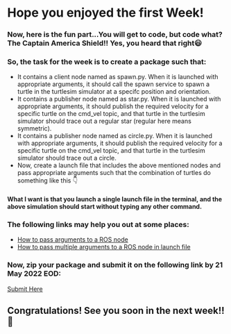 # Hope you enjoyed the first Week!
### Now, here is the fun part...You will get to code, but code what? The Captain America Shield!! Yes, you heard that right😃

### So, the task for the week is to create a package such that:
- It contains a client node named as spawn.py. When it is launched with appropriate arguments, it should call the spawn service to spawn a turtle in the turtlesim simulator at a specifc position and orientation.
- It contains a publisher node named as star.py. When it is launched with appropriate arguments, it should publish the required velocity for a specific turtle on the cmd_vel topic, and that turtle in the turtlesim simulator should trace out a regular star (regular here means symmetric).
- It contains a publisher node named as circle.py. When it is launched with appropriate arguments, it should publish the required velocity for a specific turtle on the cmd_vel topic, and that turtle in the turtlesim simulator should trace out a circle.
- Now, create a launch file that includes the above mentioned nodes and pass appropriate arguments such that the combination of turtles do something like this 👇


<p align="center"
   <iframe src="https://user-images.githubusercontent.com/77807055/168445262-af40cf3a-a743-4925-a659-4b7bfb2f9c8d.mp4"/>
   </p>


#### What I want is that you launch a single launch file in the terminal, and the above simulation should start without typing any other command.
### The following links may help you out at some places:
- [How to pass arguments to a ROS node](https://www.youtube.com/watch?v=acqi7tmuFS8)
- [How to pass multiple arguments to a ROS node in launch file](https://www.codegrepper.com/code-examples/whatever/ros+launch+file+with+args)

### Now, zip your package and submit it on the following link by 21 May 2022 EOD:
[Submit Here](https://forms.gle/zhuFSgfWs4W1fBMYA)

## Congratulations! See you soon in the next week!! 🎉
